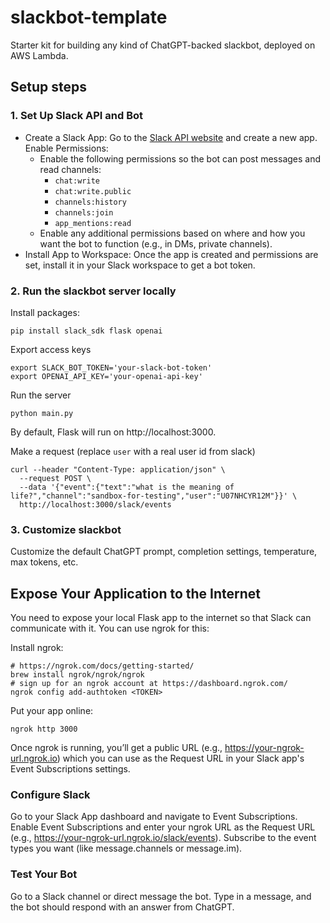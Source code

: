 # slackbot-template

Starter kit for building any kind of ChatGPT-backed slackbot, deployed on AWS Lambda.


## Setup steps

### 1. Set Up Slack API and Bot

* Create a Slack App: Go to the [Slack API website](https://api.slack.com/apps/) and create a new app.
Enable Permissions:
  * Enable the following permissions so the bot can post messages and read channels:
    * `chat:write`
    * `chat:write.public`
    * `channels:history`
    * `channels:join`
    * `app_mentions:read`
  * Enable any additional permissions based on where and how you want the bot to function (e.g., in DMs, private channels).
* Install App to Workspace: Once the app is created and permissions are set, install it in your Slack workspace to get a bot token.

### 2. Run the slackbot server locally

Install packages:

    pip install slack_sdk flask openai

Export access keys

    export SLACK_BOT_TOKEN='your-slack-bot-token'
    export OPENAI_API_KEY='your-openai-api-key'

Run the server

    python main.py

By default, Flask will run on http://localhost:3000.

Make a request (replace `user` with a real user id from slack)

    curl --header "Content-Type: application/json" \
      --request POST \
      --data '{"event":{"text":"what is the meaning of life?","channel":"sandbox-for-testing","user":"U07NHCYR12M"}}' \
      http://localhost:3000/slack/events

### 3. Customize slackbot

Customize the default ChatGPT prompt, completion settings, temperature, max tokens, etc.


## Expose Your Application to the Internet
You need to expose your local Flask app to the internet so that Slack can communicate with it. You can use ngrok for this:

Install ngrok:

    # https://ngrok.com/docs/getting-started/
    brew install ngrok/ngrok/ngrok
    # sign up for an ngrok account at https://dashboard.ngrok.com/
    ngrok config add-authtoken <TOKEN>

Put your app online:

    ngrok http 3000

Once ngrok is running, you’ll get a public URL (e.g., https://your-ngrok-url.ngrok.io) which you can use as the Request URL in your Slack app's Event Subscriptions settings.

### Configure Slack
Go to your Slack App dashboard and navigate to Event Subscriptions.
Enable Event Subscriptions and enter your ngrok URL as the Request URL (e.g., https://your-ngrok-url.ngrok.io/slack/events).
Subscribe to the event types you want (like message.channels or message.im).

### Test Your Bot
Go to a Slack channel or direct message the bot.
Type in a message, and the bot should respond with an answer from ChatGPT.
